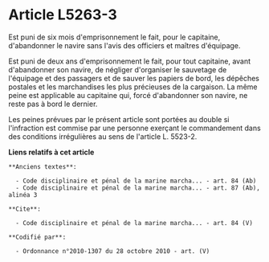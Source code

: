 # Article L5263-3

Est puni de six mois d'emprisonnement le fait, pour le capitaine, d'abandonner le navire sans l'avis des officiers et maîtres
d'équipage. 

Est puni de deux ans d'emprisonnement le fait, pour tout capitaine, avant d'abandonner son navire, de négliger d'organiser le
sauvetage de l'équipage et des passagers et de sauver les papiers de bord, les dépêches postales et les marchandises les plus
précieuses de la cargaison. La même peine est applicable au capitaine qui, forcé d'abandonner son navire, ne reste pas à bord
le dernier. 

Les peines prévues par le présent article sont portées au double si l'infraction est commise par une personne exerçant le
commandement dans des conditions irrégulières au sens de l'article L. 5523-2.

**Liens relatifs à cet article**

	**Anciens textes**:

	  - Code disciplinaire et pénal de la marine marcha... - art. 84 (Ab)
	  - Code disciplinaire et pénal de la marine marcha... - art. 87 (Ab), alinéa 3

	**Cite**:

	  - Code disciplinaire et pénal de la marine marcha... - art. 84 (V)

	**Codifié par**:

	  - Ordonnance n°2010-1307 du 28 octobre 2010 - art. (V)
